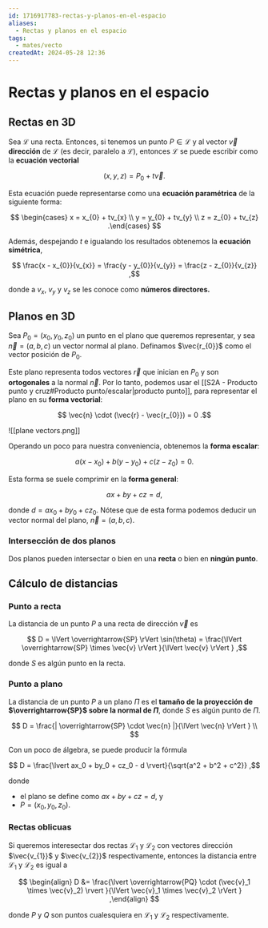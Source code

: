 ```yaml
---
id: 1716917783-rectas-y-planos-en-el-espacio
aliases:
  - Rectas y planos en el espacio
tags:
  - mates/vecto
createdAt: 2024-05-28 12:36
---
```


# Rectas y planos en el espacio

## Rectas en 3D

Sea $\mathscr{L}$ una recta. Entonces, si tenemos un punto $P \in \mathscr{L}$ y al vector $\vec{v}$ **dirección** de $\mathscr{L}$ (es decir, paralelo a $\mathscr{L}$), entonces $\mathscr{L}$ se puede escribir como la **ecuación vectorial**

$$
(x,y,z) = P_{0} + t\vec{v}
.$$

Esta ecuación puede representarse como una **ecuación paramétrica** de la siguiente forma:

$$
\begin{cases}
x = x_{0} + tv_{x} \\
y = y_{0} + tv_{y} \\
z = z_{0} + tv_{z}
.\end{cases}
$$

Además, despejando $t$ e igualando los resultados obtenemos la **ecuación simétrica**,

$$
\frac{x - x_{0}}{v_{x}} = \frac{y - y_{0}}{v_{y}} = \frac{z - z_{0}}{v_{z}}
,$$

donde a $v_{x}$, $v_{y}$ y $v_{z}$ se les conoce como **números directores.**

## Planos en 3D

Sea $P_{0} = (x_{0}, y_{0}, z_{0})$ un punto en el plano que queremos representar, y sea $\vec{n} = (a,b,c)$ un vector normal al plano. Definamos $\vec{r_{0}}$ como el vector posición de $P_{0}$.

Este plano representa todos vectores $\vec{r}$ que inician en $P_{0}$ y son **ortogonales** a la normal $\vec{n}$. Por lo tanto, podemos usar el [[S2A - Producto punto y cruz#Producto punto/escalar|producto punto]], para representar el plano en su **forma vectorial**:

$$
\vec{n} \cdot (\vec{r} - \vec{r_{0}}) = 0
.$$

![[plane vectors.png]]

Operando un poco para nuestra conveniencia, obtenemos la **forma escalar**:

$$
a(x - x_{0}) + b(y - y_{0}) + c(z - z_{0}) = 0
.$$

Esta forma se suele comprimir en la **forma general**:

$$
ax + by + cz = d
,$$

donde $d = ax_{0} + by_{0} + cz_{0}$. Nótese que de esta forma podemos deducir un vector normal del plano, $\vec{n} = (a,b,c)$.

### Intersección de dos planos

Dos planos pueden intersectar o bien en una **recta** o bien en **ningún punto**.

## Cálculo de distancias

### Punto a recta

La distancia de un punto $P$ a una recta de dirección $\vec{v}$ es

$$
D = \lVert \overrightarrow{SP} \rVert \sin(\theta) = \frac{\lVert \overrightarrow{SP} \times \vec{v} \rVert }{\lVert \vec{v} \rVert }
,$$

donde $S$ es algún punto en la recta.

### Punto a plano

La distancia de un punto $P$ a un plano $\Pi$ es el **tamaño de la proyección de $\overrightarrow{SP}$ sobre la normal de $\Pi$**, donde $S$ es algún punto de $\Pi$.

$$
D = \frac{| \overrightarrow{SP} \cdot \vec{n} |}{\lVert \vec{n} \rVert } \\
$$

Con un poco de álgebra, se puede producir la fórmula

$$
D = \frac{\lvert ax_0 + by_0 + cz_0 - d \rvert}{\sqrt{a^2 + b^2 + c^2}}
,$$

donde

- el plano se define como $ax + by + cz = d$, y
- $P = (x_0, y_0, z_0)$.

### Rectas oblicuas

Si queremos interesectar dos rectas $\mathscr{L_{1}}$ y $\mathscr{L_{2}}$ con vectores dirección $\vec{v_{1}}$ y $\vec{v_{2}}$ respectivamente, entonces la distancia entre $\mathscr{L_{1}}$ y $\mathscr{L_{2}}$ es igual a

$$
\begin{align}
D &= \frac{\lvert \overrightarrow{PQ} \cdot (\vec{v}_1 \times \vec{v}_2) \rvert }{\lVert \vec{v}_1 \times \vec{v}_2 \rVert }
,\end{align}
$$

donde $P$ y $Q$ son puntos cualesquiera en $\mathscr{L_{1}}$ y $\mathscr{L_{2}}$  respectivamente.
